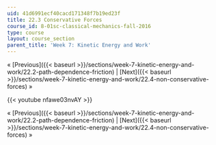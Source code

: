```yaml
---
uid: 41d6991ecf40cacd171348f7b19ed23f
title: 22.3 Conservative Forces
course_id: 8-01sc-classical-mechanics-fall-2016
type: course
layout: course_section
parent_title: 'Week 7: Kinetic Energy and Work'
---
```


« [Previous]({{< baseurl >}}/sections/week-7-kinetic-energy-and-work/22.2-path-dependence-friction) | [Next]({{< baseurl >}}/sections/week-7-kinetic-energy-and-work/22.4-non-conservative-forces) »

{{< youtube nfawe03nvAY >}}

« [Previous]({{< baseurl >}}/sections/week-7-kinetic-energy-and-work/22.2-path-dependence-friction) | [Next]({{< baseurl >}}/sections/week-7-kinetic-energy-and-work/22.4-non-conservative-forces) »